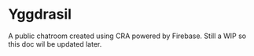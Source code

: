 # Yggdrasil

A public chatroom created using CRA powered by Firebase. Still a WIP so this doc wil be updated later.
